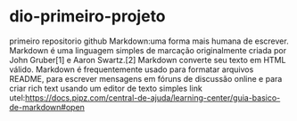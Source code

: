 ﻿# dio-primeiro-projeto
primeiro repositorio github
Markdown:uma forma mais humana de escrever.
Markdown é uma linguagem simples de marcação originalmente criada por John Gruber[1] e Aaron Swartz.[2] Markdown converte seu texto em HTML válido. Markdown é frequentemente usado para formatar arquivos README, para escrever mensagens em fóruns de discussão online e para criar rich text usando um editor de texto simples
link utel:https://docs.pipz.com/central-de-ajuda/learning-center/guia-basico-de-markdown#open